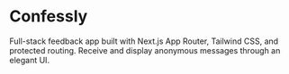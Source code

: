 # Confessly
Full-stack feedback app built with Next.js App Router, Tailwind CSS, and protected routing. Receive and display anonymous messages through an elegant UI.
